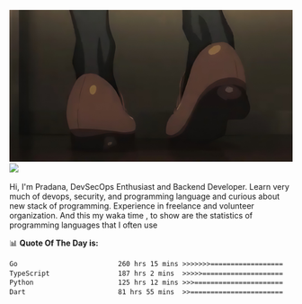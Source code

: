 ![banner](.github/banner-profile.jpeg)
<img src="https://user-images.githubusercontent.com/73097560/115834477-dbab4500-a447-11eb-908a-139a6edaec5c.gif"></p>

Hi, I'm Pradana, DevSecOps Enthusiast and Backend Developer. Learn very much of devops, security, and programming language and curious about new stack of programming. Experience in freelance and volunteer organization. And this my waka time , to show are the statistics of programming languages that I often use

📊 **Quote Of The Day is:**
<!--START_SECTION:waka-->

```txt
Go                         260 hrs 15 mins >>>>>>>==================   26.45 %
TypeScript                 187 hrs 2 mins  >>>>>====================   19.01 %
Python                     125 hrs 12 mins >>>======================   12.73 %
Dart                       81 hrs 55 mins  >>=======================   08.33 %
```

<!--END_SECTION:waka-->
